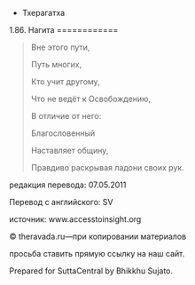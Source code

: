 









* Тхерагатха


1\.86\. Нагита
\=\=\=\=\=\=\=\=\=\=\=\=




> Вне этого пути,  
> 
> Путь многих,  
> 
> Кто учит другому,  
> 
> Что не ведёт к Освобождению,  
> 
> В отличие от него:  
> 
> Благословенный  
> 
> Наставляет общину,  
> 
> Правдиво раскрывая ладони своих рук\.



редакция перевода: 07\.05\.2011


Перевод с английского: SV


источник: www\.accesstoinsight\.org


© theravada\.ru—при копировании материалов


просьба ставить прямую ссылку на наш сайт\.


Prepared for SuttaCentral by Bhikkhu Sujato\.






